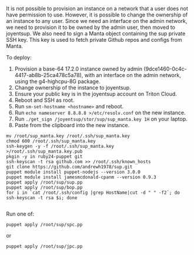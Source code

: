 It is not possible to provision an instance on a network that a user does not have permission to use. However, it is possible to change the ownership of an instance to any user. Since we need an interface on the admin network, we need to provision it to be owned by the admin user, then moved to joyentsup. We also need to sign a Manta object containing the sup private SSH key. This key is used to fetch private Github repos and configs from Manta.

To deploy:

1. Provision a base-64 17.2.0 instance owned by admin (9dce1460-0c4c-4417-ab8b-25ca478c5a78), with an interface on the admin network, using the g4-highcpu-8G package.
2. Change ownership of the instance to joyentsup.
3. Ensure your public key is in the joyentsup account on Triton Cloud.
4. Reboot and SSH as root.
5. Run `sm-set-hostname <hostname>` and reboot.
6. Run `echo nameserver 8.8.8.8 >/etc/resolv.conf` on the new instance.
7. Run `./get_sign /joyentsup/stor/sup/sup_manta.key 1H` on your laptop.
8. Paste from the clipboard into the new instance.

```
mv /root/sup_manta.key /root/.ssh/sup_manta.key
chmod 600 /root/.ssh/sup_manta.key
ssh-keygen -y -f /root/.ssh/sup_manta.key >/root/.ssh/sup_manta.key.pub
pkgin -y in ruby24-puppet git
ssh-keyscan -t rsa github.com >> /root/.ssh/known_hosts
git clone https://github.com/andrewh1978/sup.git
puppet module install puppet-nodejs --version 3.0.0
puppet module install jamesmcdonald-cpanm --version 0.9.3
puppet apply /root/sup/sup.pp
puppet apply /root/sup/bop.pp
for i in `cat /root/.ssh/config |grep HostName|cut -d " " -f2`; do ssh-keyscan -t rsa $i; done


```

Run one of:

```
puppet apply /root/sup/spc.pp
```

or

```
puppet apply /root/sup/jpc.pp
```
